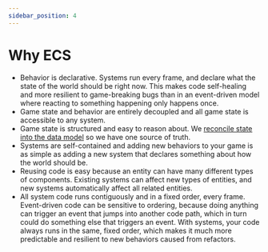 ```yaml
---
sidebar_position: 4
---
```

# Why ECS

- Behavior is declarative. Systems run every frame, and declare what the state of the world should be right now. This makes code self-healing and more resilient to game-breaking bugs than in an event-driven model where reacting to something happening only happens once.
- Game state and behavior are entirely decoupled and all game state is accessible to any system.
- Game state is structured and easy to reason about. We [reconcile state into the data model](BestPractices/Reconciliation) so we have one source of truth.
- Systems are self-contained and adding new behaviors to your game is as simple as adding a new system that declares something about how the world should be.
- Reusing code is easy because an entity can have many different types of components. Existing systems can affect new types of entities, and new systems automatically affect all related entities.
- All system code runs contiguously and in a fixed order, every frame. Event-driven code can be sensitive to ordering, because doing anything can trigger an event that jumps into another code path, which in turn could do something else that triggers an event. With systems, your code always runs in the same, fixed order, which makes it much more predictable and resilient to new behaviors caused from refactors.

